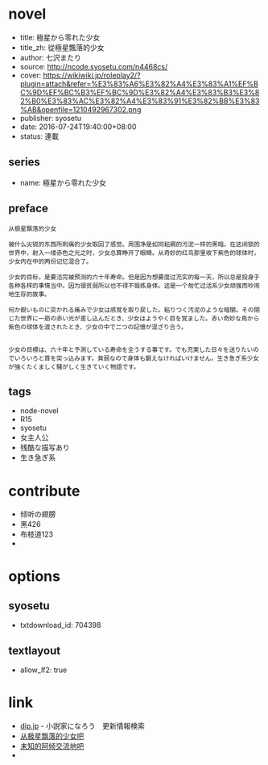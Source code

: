 # novel

- title: 極星から零れた少女
- title_zh: 從極星飄落的少女
- author: 七沢またり
- source: http://ncode.syosetu.com/n4468cs/
- cover: https://wikiwiki.jp/roleplay2/?plugin=attach&refer=%E3%83%A6%E3%82%A4%E3%83%A1%EF%BC%9D%EF%BC%B3%EF%BC%9D%E3%82%A4%E3%83%B3%E3%82%B0%E3%83%AC%E3%82%A4%E3%83%91%E3%82%BB%E3%83%AB&openfile=1210492967302.png
- publisher: syosetu
- date: 2016-07-24T19:40:00+08:00
- status: 連載

## series

- name: 極星から零れた少女

## preface


```
从极星飘落的少女  

被什么尖锐的东西所刺痛的少女取回了感觉。周围净是如同粘稠的污泥一样的黑暗。在这闭锁的世界中，射入一缕赤色之光之时，少女总算睁开了眼睛。从奇妙的红鸟那里收下紫色的球体时，少女内在中的两份记忆混合了。  

少女的目标，是要活完被预测的六十年寿命。但是因为想要度过充实的每一天，所以总是投身于各种各样的事情当中。因为很贫弱所以也不得不锻炼身体。这是一个匆忙过活系少女顽强而吵闹地生存的故事。

何か鋭いものに突かれる痛みで少女は感覚を取り戻した。粘りつく汚泥のような暗闇。その閉じた世界に一筋の赤い光が差し込んだとき、少女はようやく目を覚ました。赤い奇妙な鳥から紫色の球体を渡されたとき、少女の中で二つの記憶が混ざり合う。


少女の目標は、六十年と予測している寿命を全うする事です。でも充実した日々を送りたいのでいろいろと首を突っ込みます。貧弱なので身体も鍛えなければいけません。生き急ぎ系少女が強くたくましく騒がしく生きていく物語です。
```

## tags

- node-novel
- R15
- syosetu
- 女主人公
- 残酷な描写あり
- 生き急ぎ系

# contribute

- 倾听の翅膀
- 黑426
- 布枝道123
- 

# options

## syosetu

- txtdownload_id: 704398

## textlayout

- allow_lf2: true

# link

- [dip.jp](https://narou.dip.jp/search.php?text=n4468cs&novel=all&genre=all&new_genre=all&length=0&down=0&up=100) - 小説家になろう　更新情報検索
- [从极星飘落的少女吧](https://tieba.baidu.com/f?kw=%E4%BB%8E%E6%9E%81%E6%98%9F%E9%A3%98%E8%90%BD%E7%9A%84%E5%B0%91%E5%A5%B3&ie=utf-8&tp=0 "从极星飘落的少女")
- [未知的阿倾交流地吧](https://tieba.baidu.com/p/4436799954?pn=1)
- 
